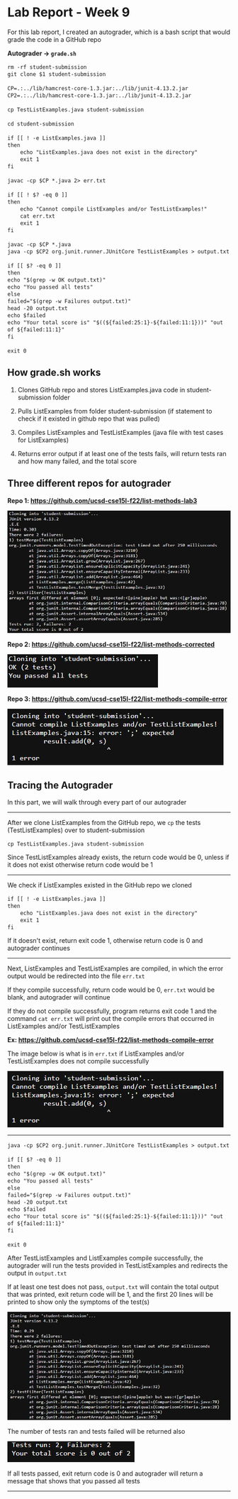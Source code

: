 # Lab Report - Week 9

For this lab report, I created an autograder, which is a bash script that would grade the code in a GitHub repo

**Autograder -> `grade.sh`**

```
rm -rf student-submission
git clone $1 student-submission

CP=.:../lib/hamcrest-core-1.3.jar:../lib/junit-4.13.2.jar
CP2=.:../lib/hamcrest-core-1.3.jar:../lib/junit-4.13.2.jar

cp TestListExamples.java student-submission

cd student-submission

if [[ ! -e ListExamples.java ]]
then
    echo "ListExamples.java does not exist in the directory"
    exit 1
fi

javac -cp $CP *.java 2> err.txt

if [[ ! $? -eq 0 ]]
then
    echo "Cannot compile ListExamples and/or TestListExamples!"
    cat err.txt
    exit 1
fi

javac -cp $CP *.java
java -cp $CP2 org.junit.runner.JUnitCore TestListExamples > output.txt

if [[ $? -eq 0 ]]
then
echo "$(grep -w OK output.txt)"
echo "You passed all tests" 
else
failed="$(grep -w Failures output.txt)"
head -20 output.txt
echo $failed
echo "Your total score is" "$((${failed:25:1}-${failed:11:1}))" "out of ${failed:11:1}"
fi

exit 0
```

## **How grade.sh works**

1. Clones GitHub repo and stores ListExamples.java code in student-submission folder

2. Pulls ListExamples from folder student-submission (if statement to check if it existed in github repo that was pulled)

3. Compiles ListExamples and TestListExamples (java file with test cases for ListExamples)

4. Returns error output if at least one of the tests fails, will return tests ran and how many failed, and the total score

## **Three different repos for autograder**


**Repo 1: https://github.com/ucsd-cse15l-f22/list-methods-lab3**

![](labreport-week9-test1.png)


**Repo 2: https://github.com/ucsd-cse15l-f22/list-methods-corrected**

![](labreport-week9-test2.png)

**Repo 3: https://github.com/ucsd-cse15l-f22/list-methods-compile-error**

![](labreport-week9-test3.png)

## **Tracing the Autograder**

In this part, we will walk through every part of our autograder

-------------------

After we clone ListExamples from the GitHub repo, we `cp` the tests (TestListExamples) over to student-submission

``` 
cp TestListExamples.java student-submission 
```

Since TestListExamples already exists, the return code would be 0, unless if it does not exist otherwise return code would be 1

-------------------

We check if ListExamples existed in the GitHub repo we cloned

```
if [[ ! -e ListExamples.java ]]
then
    echo "ListExamples.java does not exist in the directory"
    exit 1
fi
```

If it doesn't exist, return exit code 1, otherwise return code is 0 and autograder continues

-------------------

Next, ListExamples and TestListExamples are compiled, in which the error output would be redirected into the file `err.txt`

If they compile successfully, return code would be 0, `err.txt` would be blank, and autograder will continue

If they do not compile successfully, program returns exit code 1 and the command `cat err.txt` will print out the compile errors that occurred in ListExamples and/or TestListExamples

**Ex: https://github.com/ucsd-cse15l-f22/list-methods-compile-error**

The image below is what is in `err.txt` if ListExamples and/or TestListExamples does not compile successfully

![](labreport-week9-test3.png)

-----------------------

```
java -cp $CP2 org.junit.runner.JUnitCore TestListExamples > output.txt

if [[ $? -eq 0 ]]
then
echo "$(grep -w OK output.txt)"
echo "You passed all tests" 
else
failed="$(grep -w Failures output.txt)"
head -20 output.txt
echo $failed
echo "Your total score is" "$((${failed:25:1}-${failed:11:1}))" "out of ${failed:11:1}"
fi

exit 0
```

After TestListExamples and ListExamples compile successfully, the autograder will run the tests provided in TestListExamples and redirects the output in `output.txt`

If at least one test does not pass, `output.txt` will contain the total output that was printed, exit return code will be 1, and the first 20 lines will be printed to show only the symptoms of the test(s)

![](labreport-week9-ex1.png)

The number of tests ran and tests failed will be returned also

![](labreport-week9-ex2.png)

If all tests passed, exit return code is 0 and autograder will return a message that shows that you passed all tests

-------------------------